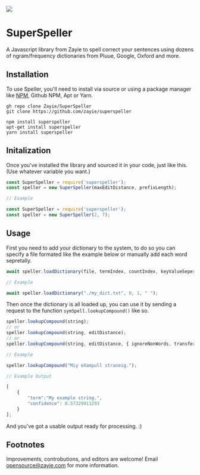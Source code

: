 ![](https://i.imgur.com/uVN8IP9.png)

# SuperSpeller
A Javascript library from Zayie to spell correct your sentences using dozens of ngram/frequency dictionaries from Pluue, Google, Oxford and more.

## Installation
To use Speller, you'll need to install via source or using a package manager like [NPM](https://npmjs.com), Github NPM, Apt or Yarn.

```
gh repo clone Zayie/SuperSpeller
git clone https://github.com/zayie/superspeller

npm install superspeller
apt-get install superspeller
yarn install superspeller
```

## Initalization

Once you've installed the library and sourced it in your code, just like this. (Use whatever variable you want.)

```javascript
const SuperSpeller = require('superspeller');
const speller = new SuperSpeller(maxEditDistance, prefixLength);

// Example

const SuperSpeller = require('superspeller');
const speller = new SuperSpeller(2, 7);
```

## Usage

First you need to add your dictionary to the system, to do so you can specify a file formated like the example below or manually add each word sepretally.

```javascript
await speller.loadDictionary(file, termIndex, countIndex, keyValueSeperator);

// Example

await speller.loadDictionary("./my_dict.txt", 0, 1, " ");
```

Then once the dictionary is all loaded up, you can use it by sending a request to the function `symSpell.lookupCompound()` like so.

```javascript
speller.lookupCompound(string);
// or
speller.lookupCompound(string, editDistance);
// or
speller.lookupCompound(string, editDistance, { ignoreNonWords, transferCasing});

// Example

speller.lookupCompound("Miy eXampull straneig.");

// Example Output

[
    {
        "term":"My example string.",
        "confidence": 0.57329911293
    }
];

```

And you've got a usable output ready for processing. :\)

## Footnotes

Improvements, controbutions, and editors are welcome! Email opensource@zayie.com for more information.